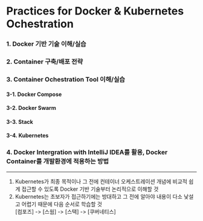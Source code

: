 # Practices for Docker & Kubernetes Ochestration

### 1. Docker 기반 기술 이해/실습

### 2. Container 구축/배포 전략

### 3. Container Ochestration Tool 이해/실습

#### 3-1. Docker Compose 
#### 3-2. Docker Swarm
#### 3-3. Stack
#### 3-4. Kubernetes

### 4. Docker Intergration with IntelliJ IDEA를 활용, Docker Container를 개발환경에 적용하는 방법

---

1. Kubernetes가 최종 목적이나 그 전에 컨테이너 오케스트레이션 개념에 비교적 쉽게 접근할 수 있도록 Docker 기반 기술부터 논리적으로 이해할 것
2. Kubernetes는 초보자가 접근하기에는 방대하고 그 전에 알아야 내용이 다소 낯설고 어렵기 때문에 다음 순서로 학습할 것  
   [컴포즈] -> [스웜] -> [스택] -> [쿠버네티스]

